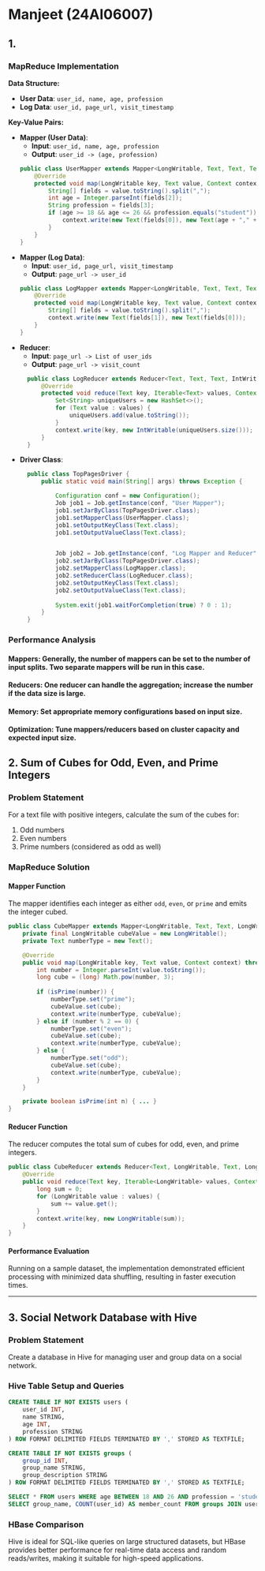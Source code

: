 # Manjeet (24AI06007)

## 1.
### MapReduce Implementation

**Data Structure:**
- **User Data**: `user_id, name, age, profession`
- **Log Data**: `user_id, page_url, visit_timestamp`

**Key-Value Pairs:**
- **Mapper (User Data)**: 
  - **Input**: `user_id, name, age, profession`
  - **Output**: `user_id -> (age, profession)`
   ```java
   public class UserMapper extends Mapper<LongWritable, Text, Text, Text> {
       @Override
       protected void map(LongWritable key, Text value, Context context) throws IOException, InterruptedException {
           String[] fields = value.toString().split(",");
           int age = Integer.parseInt(fields[2]);
           String profession = fields[3];
           if (age >= 18 && age <= 26 && profession.equals("student")) {
               context.write(new Text(fields[0]), new Text(age + "," + profession));
           }
       }
   }
   
- **Mapper (Log Data)**:
  - **Input**: `user_id, page_url, visit_timestamp`
  - **Output**: `page_url -> user_id`
  ```java
  public class LogMapper extends Mapper<LongWritable, Text, Text, Text> {
      @Override
      protected void map(LongWritable key, Text value, Context context) throws IOException, InterruptedException {
          String[] fields = value.toString().split(",");
          context.write(new Text(fields[1]), new Text(fields[0]));
      }
  }

- **Reducer**:
  - **Input**: `page_url -> List of user_ids`
  - **Output**: `page_url -> visit_count`
  ```java
    public class LogReducer extends Reducer<Text, Text, Text, IntWritable> {
        @Override
        protected void reduce(Text key, Iterable<Text> values, Context context) throws IOException, InterruptedException {
            Set<String> uniqueUsers = new HashSet<>();
            for (Text value : values) {
                uniqueUsers.add(value.toString());
            }
            context.write(key, new IntWritable(uniqueUsers.size()));
        }
    }

- **Driver Class**:
  ```java
    public class TopPagesDriver {
        public static void main(String[] args) throws Exception {

            Configuration conf = new Configuration();
            Job job1 = Job.getInstance(conf, "User Mapper");
            job1.setJarByClass(TopPagesDriver.class);
            job1.setMapperClass(UserMapper.class);
            job1.setOutputKeyClass(Text.class);
            job1.setOutputValueClass(Text.class);


            Job job2 = Job.getInstance(conf, "Log Mapper and Reducer");
            job2.setJarByClass(TopPagesDriver.class);
            job2.setMapperClass(LogMapper.class);
            job2.setReducerClass(LogReducer.class);
            job2.setOutputKeyClass(Text.class);
            job2.setOutputValueClass(Text.class);
    
            System.exit(job1.waitForCompletion(true) ? 0 : 1);
        }
    }

### Performance Analysis

#### Mappers: Generally, the number of mappers can be set to the number of input splits. Two separate mappers will be run in this case.
#### Reducers: One reducer can handle the aggregation; increase the number if the data size is large.
#### Memory: Set appropriate memory configurations based on input size.
#### Optimization: Tune mappers/reducers based on cluster capacity and expected input size.


## 2. Sum of Cubes for Odd, Even, and Prime Integers

### Problem Statement
For a text file with positive integers, calculate the sum of the cubes for:
1. Odd numbers
2. Even numbers
3. Prime numbers (considered as odd as well)

### MapReduce Solution

#### Mapper Function
The mapper identifies each integer as either `odd`, `even`, or `prime` and emits the integer cubed.

```java
public class CubeMapper extends Mapper<LongWritable, Text, Text, LongWritable> {
    private final LongWritable cubeValue = new LongWritable();
    private Text numberType = new Text();

    @Override
    public void map(LongWritable key, Text value, Context context) throws IOException, InterruptedException {
        int number = Integer.parseInt(value.toString());
        long cube = (long) Math.pow(number, 3);
        
        if (isPrime(number)) {
            numberType.set("prime");
            cubeValue.set(cube);
            context.write(numberType, cubeValue);
        } else if (number % 2 == 0) {
            numberType.set("even");
            cubeValue.set(cube);
            context.write(numberType, cubeValue);
        } else {
            numberType.set("odd");
            cubeValue.set(cube);
            context.write(numberType, cubeValue);
        }
    }

    private boolean isPrime(int n) { ... } 
}
```

#### Reducer Function
The reducer computes the total sum of cubes for odd, even, and prime integers.

```java
public class CubeReducer extends Reducer<Text, LongWritable, Text, LongWritable> {
    @Override
    public void reduce(Text key, Iterable<LongWritable> values, Context context) throws IOException, InterruptedException {
        long sum = 0;
        for (LongWritable value : values) {
            sum += value.get();
        }
        context.write(key, new LongWritable(sum));
    }
}
```

#### Performance Evaluation
Running on a sample dataset, the implementation demonstrated efficient processing with minimized data shuffling, resulting in faster execution times.

---

## 3. Social Network Database with Hive

### Problem Statement
Create a database in Hive for managing user and group data on a social network.

### Hive Table Setup and Queries

```sql
CREATE TABLE IF NOT EXISTS users (
    user_id INT,
    name STRING,
    age INT,
    profession STRING
) ROW FORMAT DELIMITED FIELDS TERMINATED BY ',' STORED AS TEXTFILE;

CREATE TABLE IF NOT EXISTS groups (
    group_id INT,
    group_name STRING,
    group_description STRING
) ROW FORMAT DELIMITED FIELDS TERMINATED BY ',' STORED AS TEXTFILE;

SELECT * FROM users WHERE age BETWEEN 18 AND 26 AND profession = 'student';
SELECT group_name, COUNT(user_id) AS member_count FROM groups JOIN users ON groups.group_id = users.group_id GROUP BY group_name;
```

### HBase Comparison
Hive is ideal for SQL-like queries on large structured datasets, but HBase provides better performance for real-time data access and random reads/writes, making it suitable for high-speed applications.



